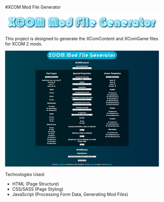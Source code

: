 #XCOM Mod File Generator

![XCOM Mod File Generator Logo](https://github.com/cjrcodes/XCOM-Mod-File-Generator/blob/master/images/xcomheaderimg.jpg)

This project is designed to generate the XComContent and XComGame files for XCOM 2 mods.

![Project Preview](https://github.com/cjrcodes/XCOM-Mod-File-Generator/blob/master/images/projectpreview.png)

Technologies Used:

* HTML (Page Structure)
* CSS/SASS (Page Styling)
* JavaScript (Processing Form Data, Generating Mod Files)


